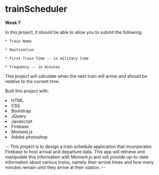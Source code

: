 # trainScheduler
<b>Week 7</b>

In this project, it should be able to allow you to submit the following:
    
    * Train Name
    
    * Destination 
    
    * First Train Time -- in military time
    
    * Frequency -- in minutes
  
 This project will calculate when the next train will arrive and should be relative to the current time.

 Built this project with:
    <li>HTML</li>
    <li>CSS</li>
    <li>Bootstrap</li>
    <li>JQuery</li>
    <li>Javascript</li>
    <li>Firebase</li>
    <li>Moment.js</li>
    <li>Adobe photoshop</li>

-- This project is to design a train schedule application that incorporates Firebase to host arrival and departure data. 
This app will retrieve and manipulate this information with Moment.js and will provide up-to-date information about various trains, namely their arrival times and how many minutes remain until they arrive at their station. --